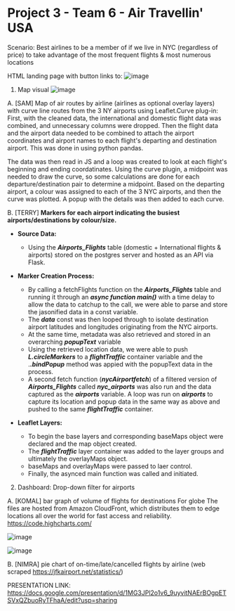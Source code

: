# Project 3 - Team 6 - Air Travellin' USA



Scenario: Best airlines to be a member of if we live in NYC (regardless of price) to take advantage of the most frequent flights & most numerous locations

HTML landing page with button links to: 
![image](https://user-images.githubusercontent.com/115741217/221711264-0afddc54-4439-40dc-9898-f47da06d4ad6.png)

1. Map visual
![image](https://user-images.githubusercontent.com/115741217/221711315-f49d57e7-d4a6-40f7-af9e-59b9d3454f08.png)

A. [SAM] Map of air routes by airline (airlines as optional overlay layers) with curve line routes from the 3 NY airports using Leaflet.Curve plug-in:
First, with the cleaned data, the international and domestic flight data was combined, and unnecessary columns were dropped. Then the flight data and the airport data needed to be combined to attach the airport coordinates and airport names to each flight's departing and destination airport. This was done in using python pandas. 

The data was then read in JS and a loop was created to look at each flight's beginning and ending coordatinates. Using the curve plugin, a midpoint was needed to draw the curve, so some calculations are done for each departure/destination pair to determine a midpoint. Based on the departing airport, a colour was assigned to each of the 3 NYC airports, and then the curve was plotted. A popup with the details was then added to each curve.
   
B. [TERRY] **Markers for each airport indicating the busiest airports/destinations by colour/size.**
   - **Source Data:**
      - Using the ***Airports_Flights*** table (domestic + International flights & airports) stored on the postgres server and hosted as an API via Flask. 

   - **Marker Creation Process:**
      - By calling a fetchFlights function on the ***Airports_Flights*** table and running it through an ***async function main()*** with a time delay to allow the data to catchup to the call, we were able to parse and store the jasonified data in a const variable.
      - The ***data*** const was then looped through to isolate destination airport latitudes and longitudes originating from the NYC airports.
      - At the same time, metadata was also retrieved and stored in an overarching ***popupText*** variable
      - Using the retrieved location data, we were able to push ***L.circleMarkers*** to a ***flightTraffic*** container variable and the .***.bindPopup*** method was appied with the popupText data in the process.
      - A second fetch function (***nycAirportfetch***) of a filtered version of ***Airports_Flights*** called ***nyc_airports*** was also run and the data captured as the ***airports*** variable. A loop was run on ***airports*** to capture its location and popup data in the same way as above and pushed to the same ***flightTraffic*** container.
      
   - **Leaflet Layers:**
      - To begin the base layers and corresponding baseMaps object were declared and the map object created.
      - The ***flightTraffic*** layer container was added to the layer groups and ultimately the overlayMaps object.
      - baseMaps and overlayMaps were passed to laer control.
      - Finally, the asynced main function was called and initiated.
        
        
  
2. Dashboard: Drop-down filter for airports

A. [KOMAL] bar graph of volume of flights for destinations
For globe The files are hosted from Amazon CloudFront, which distributes them to edge locations all over the world for fast access and reliability. 
https://code.highcharts.com/

![image](https://user-images.githubusercontent.com/115741217/221711366-b436ec75-5a69-4edc-bfbb-ce786df35e4e.png)




![image](https://user-images.githubusercontent.com/115741217/221711380-2a82c962-49b9-425c-85cb-7285a37d2e91.png)

B. [NIMRA] pie chart of on-time/late/cancelled flights by airline (web scraped https://jfkairport.net/statistics/)


  
PRESENTATION LINK: https://docs.google.com/presentation/d/1MG3JPl2o1v6_9uyvitNAErBOgpETSVxQZbuoRyTFhaA/edit?usp=sharing
